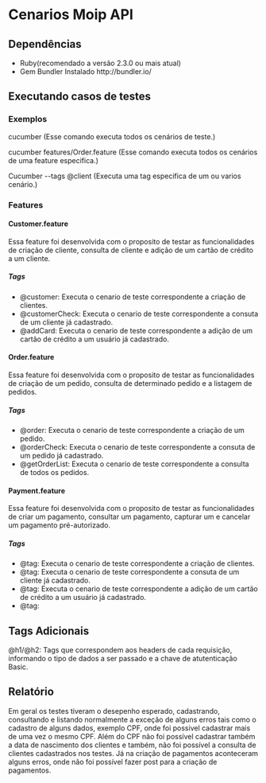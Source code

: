 <h1>Cenarios Moip API</h1>


<h2>Dependências</h2>
  <ul>
    <li>Ruby(recomendado a versão 2.3.0 ou mais atual)</li>
    <li>Gem Bundler Instalado http://bundler.io/</li>
  </ul>

<h2>Executando casos de testes</h2>
<h3>Exemplos</h3>
  <p>
    <p>cucumber (Esse comando executa todos os cenários de teste.)</p>
    <p>cucumber features/Order.feature (Esse comando executa todos os cenários de uma feature especifica.) 
    <p>Cucumber --tags @client (Executa uma tag especifica de um ou varios cenário.)</p>
  </p>

<h3>Features</h3>
<h4>Customer.feature</h4>
  <p>Essa feature foi desenvolvida com o proposito de testar as funcionalidades de criação de cliente, consulta de cliente e adição de um cartão de crédito a um cliente.</p>
<h5>Tags</h5>
  <ul>
    <li>@customer: Executa o cenario de teste correspondente a criação de clientes.</li>
    <li>@customerCheck: Executa o cenario de teste correspondente a consuta de um cliente já cadastrado.</li>
    <li>@addCard: Executa o cenario de teste correspondente a adição de um cartão de crédito a um usuário já cadastrado.</li>
  </ul>
  
  <h4>Order.feature</h4>
  <p>Essa feature foi desenvolvida com o proposito de testar as funcionalidades de criação de um pedido, consulta de determinado pedido e a listagem de pedidos.</p>
<h5>Tags</h5>
  <ul>
    <li>@order: Executa o cenario de teste correspondente a criação de um pedido.</li>
    <li>@orderCheck: Executa o cenario de teste correspondente a consuta de um pedido já cadastrado.</li>
    <li>@getOrderList: Executa o cenario de teste correspondente a consulta de todos os pedidos.</li>
  </ul>


<h4>Payment.feature</h4>
  <p>Essa feature foi desenvolvida com o proposito de testar as funcionalidades de  criar um pagamento, consultar um pagamento, capturar um e cancelar um pagamento pré-autorizado.</p>
<h5>Tags</h5>
  <ul>
    <li>@tag: Executa o cenario de teste correspondente a criação de clientes.</li>
    <li>@tag: Executa o cenario de teste correspondente a consuta de um cliente já cadastrado.</li>
    <li>@tag: Executa o cenario de teste correspondente a adição de um cartão de crédito a um usuário já cadastrado.</li>
    <li>@tag:</li>
  </ul>

<h2>Tags Adicionais</h2>
  <p>
    @h1/@h2: Tags que correspondem aos headers de cada requisição, informando o tipo de dados a ser passado e a chave de atutenticação Basic.
  </p>
  
  <h2>Relatório</h2>
    <p>
      Em geral os testes tiveram o desepenho esperado, cadastrando, consultando e listando normalmente a exceção de alguns erros tais como o cadastro de alguns dados, exemplo CPF, onde foi possivel cadastrar mais de uma vez o mesmo CPF. Além do CPF não foi possível cadastrar também a data de nascimento dos clientes e também, não foi possível a consulta de clientes cadastrados nos testes. Já na criação de pagamentos aconteceram alguns erros, onde não foi possível fazer post para a criação de pagamentos.
    </p>
